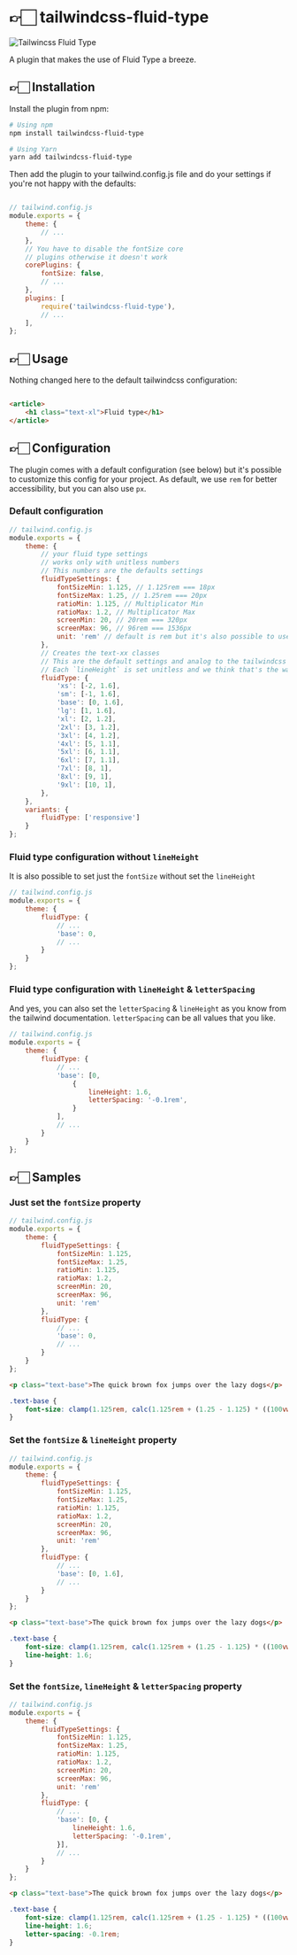 # 👉🏻 tailwindcss-fluid-type

![Tailwincss Fluid Type](https://github.com/davidhellmann/tailwindcss-fluid-type/raw/main/tailwindcss-fluid-type.png)

A plugin that makes the use of Fluid Type a breeze.

## 👉🏻 Installation

Install the plugin from npm:

```bash
# Using npm
npm install tailwindcss-fluid-type

# Using Yarn
yarn add tailwindcss-fluid-type
```

Then add the plugin to your tailwind.config.js file and do your settings if you're not happy with the defaults:

```js

// tailwind.config.js
module.exports = {
    theme: {
        // ...
    },
    // You have to disable the fontSize core 
    // plugins otherwise it doesn't work
    corePlugins: {
        fontSize: false,
        // ...
    },
    plugins: [
        require('tailwindcss-fluid-type'),
        // ...
    ],
};
```

## 👉🏻 Usage

Nothing changed here to the default tailwindcss configuration:

```html

<article>
    <h1 class="text-xl">Fluid type</h1>
</article>
```

## 👉🏻 Configuration

The plugin comes with a default configuration (see below) but it's possible to customize this config for your project.
As default, we use `rem` for better accessibility, but you can also use `px`.

### Default configuration

```js
// tailwind.config.js
module.exports = {
    theme: {
        // your fluid type settings
        // works only with unitless numbers
        // This numbers are the defaults settings
        fluidTypeSettings: {
            fontSizeMin: 1.125, // 1.125rem === 18px
            fontSizeMax: 1.25, // 1.25rem === 20px
            ratioMin: 1.125, // Multiplicator Min
            ratioMax: 1.2, // Multiplicator Max
            screenMin: 20, // 20rem === 320px
            screenMax: 96, // 96rem === 1536px
            unit: 'rem' // default is rem but it's also possible to use 'px'
        },
        // Creates the text-xx classes
        // This are the default settings and analog to the tailwindcss defaults
        // Each `lineHeight` is set unitless and we think that's the way to go especially in context with fluid type. 
        fluidType: {
            'xs': [-2, 1.6],
            'sm': [-1, 1.6],
            'base': [0, 1.6],
            'lg': [1, 1.6],
            'xl': [2, 1.2],
            '2xl': [3, 1.2],
            '3xl': [4, 1.2],
            '4xl': [5, 1.1],
            '5xl': [6, 1.1],
            '6xl': [7, 1.1],
            '7xl': [8, 1],
            '8xl': [9, 1],
            '9xl': [10, 1],
        },
    },
    variants: {
        fluidType: ['responsive']
    }
};
```

### Fluid type configuration without `lineHeight`

It is also possible to set just the `fontSize` without set the `lineHeight`

```js
// tailwind.config.js
module.exports = {
    theme: {
        fluidType: {
            // ...
            'base': 0,
            // ...
        }
    }
};
```

### Fluid type configuration with `lineHeight` & `letterSpacing`

And yes, you can also set the `letterSpacing` & `lineHeight` as you know from the tailwind
documentation. `letterSpacing` can be all values that you like.

```js
// tailwind.config.js
module.exports = {
    theme: {
        fluidType: {
            // ...
            'base': [0,
                {
                    lineHeight: 1.6,
                    letterSpacing: '-0.1rem',
                }
            ],
            // ...
        }
    }
};
```

## 👉🏻 Samples

### Just set the `fontSize` property

```js
// tailwind.config.js
module.exports = {
    theme: {
        fluidTypeSettings: {
            fontSizeMin: 1.125,
            fontSizeMax: 1.25,
            ratioMin: 1.125,
            ratioMax: 1.2,
            screenMin: 20,
            screenMax: 96,
            unit: 'rem'
        },
        fluidType: {
            // ...
            'base': 0,
            // ...
        }
    }
};
```

```html
<p class="text-base">The quick brown fox jumps over the lazy dogs</p>
```

```css
.text-base {
    font-size: clamp(1.125rem, calc(1.125rem + (1.25 - 1.125) * ((100vw - 20rem) / (96 - 20))), 1.25rem);
}
```

### Set the `fontSize` & `lineHeight` property

```js
// tailwind.config.js
module.exports = {
    theme: {
        fluidTypeSettings: {
            fontSizeMin: 1.125,
            fontSizeMax: 1.25,
            ratioMin: 1.125,
            ratioMax: 1.2,
            screenMin: 20,
            screenMax: 96,
            unit: 'rem'
        },
        fluidType: {
            // ...
            'base': [0, 1.6],
            // ...
        }
    }
};
```

```html
<p class="text-base">The quick brown fox jumps over the lazy dogs</p>
```

```css
.text-base {
    font-size: clamp(1.125rem, calc(1.125rem + (1.25 - 1.125) * ((100vw - 20rem) / (96 - 20))), 1.25rem);
    line-height: 1.6;
}
```

### Set the `fontSize`, `lineHeight` & `letterSpacing` property

```js
// tailwind.config.js
module.exports = {
    theme: {
        fluidTypeSettings: {
            fontSizeMin: 1.125,
            fontSizeMax: 1.25,
            ratioMin: 1.125,
            ratioMax: 1.2,
            screenMin: 20,
            screenMax: 96,
            unit: 'rem'
        },
        fluidType: {
            // ...
            'base': [0, {
                lineHeight: 1.6,
                letterSpacing: '-0.1rem',
            }],
            // ...
        }
    }
};
```

```html
<p class="text-base">The quick brown fox jumps over the lazy dogs</p>
```

```css
.text-base {
    font-size: clamp(1.125rem, calc(1.125rem + (1.25 - 1.125) * ((100vw - 20rem) / (96 - 20))), 1.25rem);
    line-height: 1.6;
    letter-spacing: -0.1rem;
}
```
